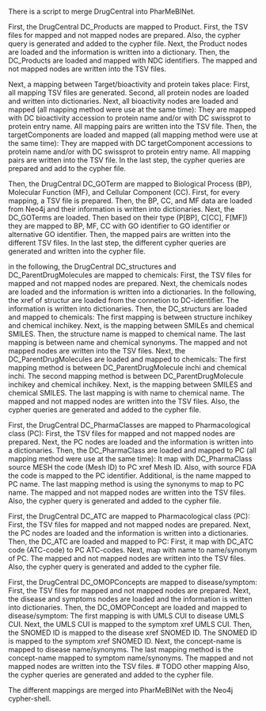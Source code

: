 There is a script to merge DrugCentral into PharMeBINet.

First, the DrugCentral DC_Products are mapped to Product.
    First, the TSV files for mapped and not mapped nodes are prepared. Also, the cypher query is generated and added to the cypher file.
    Next, the Product nodes are loaded and the information is written into a dictionary.
    Then, the DC_Products are loaded and mapped with NDC identifiers. The mapped and not mapped nodes are written into the TSV files.

Next, a mapping between Target/bioactivity and protein takes place: 
    First, all mapping TSV files are generated.
    Second, all protein nodes are loaded and written into dictionaries.
    Next, all bioactivity nodes are loaded and mapped  (all mapping method were use at the same time):
        They are mapped with DC bioactivity accession to protein name and/or with DC swissprot to protein entry name.
    All mapping pairs are written into the TSV file.
    Then, the targetComponents are loaded and mapped  (all mapping method were use at the same time):
        They are mapped with DC targetComponent accessions to protein name and/or with DC swissprot to protein entry name.
    All mapping pairs are written into the TSV file.
    In the last step, the cypher queries are prepared and add to the cypher file.


Then, the DrugCentral DC_GOTerm are mapped to Biological Process (BP), Molecular Function (MF), and Cellular Component (CC).
    First, for every mapping, a TSV file is prepared.
    Then, the BP, CC, and MF data are loaded from Neo4j and their information is written into dictionaries.
    Next, the DC_GOTerms are loaded. Then based on their type (P[BP], C[CC], F[MF]) they are mapped to BP, MF, CC with GO identifier to GO identifier or alternative GO identifier. Then, the mapped pairs are written into the different TSV files.
    In the last step, the different cypher queries are generated and written into the cypher file.

in the following, the DrugCentral DC_structures and DC_ParentDrugMolecules are mapped to chemicals:
    First, the TSV files for mapped and not mapped nodes are prepared.
    Next, the chemicals nodes are loaded and the information is written into a dictionaries.
    In the following, the xref of structur are loaded from the connetion to DC-identifier. The information is written into dictionaries.
    Then, the DC_structurs are loaded and mapped to chemicals:
        The first mapping is between structure inchikey and chemical inchikey.
        Next, is the mapping between SMILEs and chemical SMILES.
        Then, the structure name is mapped to chemical name.
        The last mapping is between name and chemical synonyms.
    The mapped and not mapped nodes are written into the TSV files.
    Next, the DC_ParentDrugMolecules are loaded and mapped to chemicals:
        The first mapping method is between DC_ParentDrugMolecule inchi and chemical inchi.
        The second mapping method is between DC_ParentDrugMolecule inchikey and chemical inchikey.
        Next, is the mapping between SMILES and chemical SMILES.
        The last mapping is with name to chemical name.
    The mapped and not mapped nodes are written into the TSV files.
    Also, the cypher queries are generated and added to the cypher file.

First, the DrugCentral DC_PharmaClasses are mapped to Pharmacological class (PC):
    First, the TSV files for mapped and not mapped nodes are prepared. 
    Next, the PC nodes are loaded and the information is written into a dictionaries.
    Then, the DC_PharmaClass are loaded and mapped to PC (all mapping method were use at the same time):
        It map with DC_PharmaClass source MESH the code (Mesh ID) to PC xref Mesh ID.
        Also, with source FDA the code is mapped to the PC identifier.
        Additional, is the name mapped to PC name.
        The last mapping method is using the synonyms to map to PC name.
    The mapped and not mapped nodes are written into the TSV files.
    Also, the cypher query is generated and added to the cypher file.

First, the DrugCentral DC_ATC are mapped to Pharmacological class (PC):
    First, the TSV files for mapped and not mapped nodes are prepared. 
    Next, the PC nodes are loaded and the information is written into a dictionaries.
    Then, the DC_ATC are loaded and mapped to PC:
        First, it map with DC_ATC code (ATC-code) to PC ATC-codes.
        Next, map with name to name/synonym of PC.
    The mapped and not mapped nodes are written into the TSV files.
    Also, the cypher query is generated and added to the cypher file.

First, the DrugCentral DC_OMOPConcepts are mapped to disease/symptom:
    First, the TSV files for mapped and not mapped nodes are prepared. 
    Next, the disease and symptoms nodes are loaded and the information is written into dictionaries.
    Then, the DC_OMOPConcept are loaded and mapped to disease/symptom:
        The first mapping is with UMLS CUI to disease UMLS CUI.
        Next, the UMLS CUI is mapped to the symptom xref UMLS CUI.
        Then, the SNOMED ID is mapped to the disease xref SNOMED ID.
        The SNOMED ID is mapped to the symptom xref SNOMED ID.
        Next, the concept-name is mapped to disease name/synonyms.
        The last mapping method is the concept-name mapped to symptom name/synonyms.
    The mapped and not mapped nodes are written into the TSV files.
    # TODO other mapping
    Also, the cypher queries are generated and added to the cypher file.


The different mappings are merged into PharMeBINet with the Neo4j cypher-shell.

